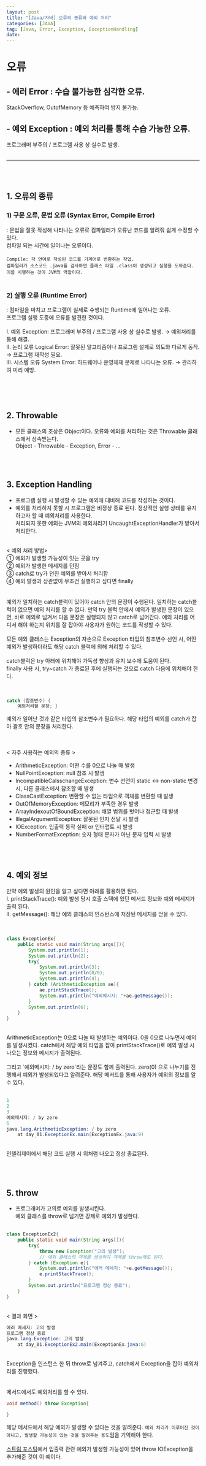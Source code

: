 ```yaml
---
layout: post
title: "[Java/자바] 오류의 종류와 예외 처리"
categories: [JAVA]
tag: [Java, Error, Exception, ExceptionHandling]
date: 
---
```


# 오류
## - 에러 Error : 수습 불가능한 심각한 오류.
StackOverflow, OutofMemory 등 예측하여 방지 불가능.
## - 예외 Exception : 예외 처리를 통해 수습 가능한 오류.
프로그래머 부주의 / 프로그램 사용 상 실수로 발생.
<br><br>

---

<br><br>

## 1. 오류의 종류
### 1) 구문 오류, 문법 오류 (Syntax Error, Compile Error)
 : 문법을 잘못 작성해 나타나는 오류로 컴파일러가 오류난 코드를 알려줘 쉽게 수정할 수 있다.<br> 컴파일 되는 시간에 일어나는 오류이다. <br><br>
`Compile: 각 언어로 작성된 코드를 기계어로 변환하는 작업.`<br>`컴파일러가 소스코드 .java를 검사하면 클래스 파일 .class이 생성되고 실행을 도와준다.`<br>`이를 시행하는 것이 JVM의 역할이다.`
<br><br>

### 2) 실행 오류 (Runtime Error)
 : 컴파일을 마치고 프로그램이 실제로 수행되는 Runtime에 일어나는 오류.<br>프로그램 실행 도중에 오류를 발견한 것이다.<br><br>
 Ⅰ. 예외 Exception: 프로그래머 부주의 / 프로그램 사용 상 실수로 발생. → 예외처리를 통해 해결.<br>
 Ⅱ. 논리 오류 Logical Error: 잘못된 알고리즘이나 프로그램 설계로 의도와 다르게 동작. → 프로그램 재작성 필요.<br>
 Ⅲ. 시스템 오류 System Error: 하드웨어나 운영체제 문제로 나타나는 오류. → 관리하여 미리 예방.<br>
 <br><br><br><br>
 
 ## 2. Throwable
 - 모든 클래스의 조상은 Object이다. 오류와 예외를 처리하는 것은 Throwable 클래스에서 상속받는다.<br>
 Object - Throwable - Exception, Error - ...
 <br><br><br><br>

 ## 3. Exception Handling
 - 프로그램 실행 시 발생할 수 있는 예외에 대비해 코드를 작성하는 것이다.<br>
 - 예외를 처리하지 못할 시 프로그램은 비정상 종료 된다. 정상적인 실행 상태를 유지하고자 할 때 예외처리를 사용한다.<br>
 처리되지 못한 예외는 JVM의 예외처리기 UncaughtExceptionHandler가 받아서 처리한다.<br><br>

 < 예외 처리 방법><br>
① 예외가 발생할 가능성이 잇는 곳을 try<br>
② 예외가 발생한 메세지를 던짐<br>
③ catch로 try가 던진 예외를 받아서 처리함<br>
④ 예외 발생과 상관없이 무조건 실행하고 싶다면 finally<br>
<br><br>
예외가 일치하는 catch블럭이 있어야 catch 안의 문장이 수행된다. 일치하는 catch블럭이 없으면 예외 처리를 할 수 없다. 만약 try 블럭 안에서 예외가 발생한 문장이 있으면, 바로 예외로 넘겨서 다음 문장은 실행되지 않고 catch로 넘어간다. 예외 처리를 어디서 해야 하는지 위치를 잘 잡아야 사용자가 원하는 코드를 작성할 수 있다.<br><br>모든 예외 클래스는 Exception의 자손으로 Exception 타입의 참조변수 선언 시, 어떤 예외가 발생하더라도 해당 catch 블럭에 의해 처리할 수 있다.<br><br>catch블럭은 try 아래에 위치해야 가독성 향상과 유지 보수에 도움이 된다.<br>finally 사용 시, try~catch 가 종료된 후에 실행되는 것으로 catch 다음에 위치해야 한다.<br><br><br>


```java
catch (참조변수) {
    예외처리할 문장; }
```
예외가 일어난 것과 같은 타입의 참조변수가 필요하다. 해당 타입의 예외를 catch가 잡아 괄호 안의 문장을 처리한다.<br><br><br>

< 자주 사용하는 예외의 종류 ><br>
- ArithmeticException: 어떤 수를 0으로 나눌 때 발생
- NullPointException: null 참조 시 발생
- IncompatibleCalsschangeException: 변수 선언이 static ↔ non-static 변경 시, 다른 클래스에서 참조할 때 발생
- ClassCastException: 변환할 수 없는 타임으로 객체를 변환할 때 발생
- OutOfMemoryException: 메모리가 부족한 경우 발생
- ArrayIndexoutOfBoundException: 배열 범위를 벗어나 접근할 때 발생
- IllegalArgumentException: 잘못된 인자 전달 시 발생
- IOException: 입출력 동작 실패 or 인터럽트 시 발생
- NumberFormatException: 숫자 형태 문자가 아닌 문자 입력 시 발생
<br><br><br><br>

## 4. 예외 정보
만약 예외 발생의 원인을 알고 싶다면 아래를 활용하면 된다.<br>
Ⅰ. printStackTrace(): 예외 발생 당시 호출 스택에 있던 메서드 정보와 예외 메세지가 출력 된다. <br>
Ⅱ. getMessage(): 해당 예외 클래스의 인스턴스에 저장된 메세지를 얻을 수 있다. <br>
<br><br>
```java
class ExceptionEx{
    public static void main(String args[]){
        System.out.println(1);
        System.out.println(2);
        try{
            System.out.println(3);
            System.out.println(0/0);
            System.out.println(4);
        } catch (ArithmeticException ae){
            ae.printStackTrace();
            System.out.println("예외메시지: "+ae.getMessage());
        }
        System.out.println(6);
    }
}
```
<br>
ArithmeticException는 0으로 나눌 때 발생하는 예외이다. 0을 0으로 나누면서 예외를 발생시켰다. catch에서 해당 예외 타입을 잡아 printStackTrace()로 예외 발생 시 나오는 정보와 메시지가 출력된다. <br><br>그리고 `예외메시지: / by zero`라는 문장도 함께 출력된다. zero(0) 으로 나누기를 진행해서 예외가 발생되었다고 알려준다. 해당 메서드를 통해 사용자가 예외의 정보를 알 수 있다.<br><br>

```java
1
2
3
예외메시지: / by zero
6
java.lang.ArithmeticException: / by zero
	at day_01.ExceptionEx.main(ExceptionEx.java:9)
```
<br>인텔리제이에서 해당 코드 실행 시 위처럼 나오고 정상 종료된다.<br><br><br><br>

## 5. throw
- 프로그래머가 고의로 예외를 발생시킨다.<br>예외 클래스를 throw로 넘기면 강제로 예외가 발생한다.<br><br>
```java
class ExceptionEx2{
    public static void main(String args[]){
        try{
            throw new Exception("고의 발생");
            // 예외 클래스의 객체를 생성하여 객체를 throw해도 된다.
        } catch (Exception e){
            System.out.println("에러 메세지: "+e.getMessage());
            e.printStackTrace();
        }
        System.out.println("프로그램 정상 종료");
    }
}
```
<br> < 결과 화면 >

```java
에러 메세지: 고의 발생
프로그램 정상 종료
java.lang.Exception: 고의 발생
	at day_01.ExceptionEx2.main(ExceptionEx.java:6)
```
<br> Exception을 인스턴스 한 뒤 throw로 넘겨주고, catch에서 Exception을 잡아 예외처리를 진행했다.<br><br><br>
메서드에서도 예외처리를 할 수 있다.
```java
void method() throw Exception{

}
```
해당 메서드에서 해당 예외가 발생할 수 있다는 것을 알려준다. `예외 처리가 이루어진 것이 아니고, 발생할 가능성이 있는 것을 알려주는 용도`임을 기억해야 한다.<br><br> [스트림 포스팅](https://euuns.github.io/2023-01/Stream)에서 입출력 관련 예외가 발생할 가능성이 있어 throw IOException을 추가해준 것이 이 예이다.